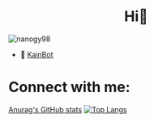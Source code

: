 <h1 align="center">Hi👋</h1>
<p align="left"> <img src="https://komarev.com/ghpvc/?username=nanogy98&label=Profile%20views&color=0e75b6&style=flat" alt="nanogy98" /> </p>

- 🔭 [KainBot](https://nanogy98.github.io/add.html)

# Connect with me:

 [Anurag's GitHub stats](https://github-readme-stats.vercel.app/api?username=Nanogy98&show_icons=true&theme=merko) 
[![Top Langs](https://github-readme-stats.vercel.app/api/top-langs/?username=Nanogy98&layout=compact)](https://github.com/anuraghazra/github-readme-stats)
<!-- https://rahuldkjain.github.io/gh-profile-readme-generator/ -->
